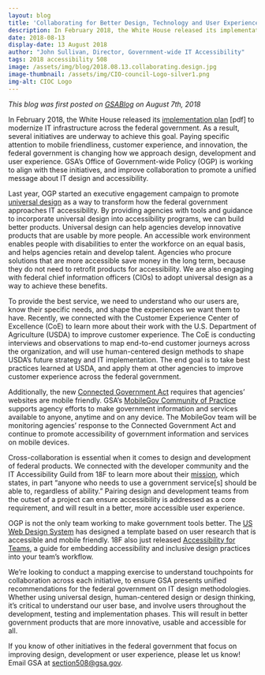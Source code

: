 ```yaml
---
layout: blog
title: 'Collaborating for Better Design, Technology and User Experience'
description: In February 2018, the White House released its implementation plan to modernize IT infrastructure across the federal government.
date: 2018-08-13
display-date: 13 August 2018
author: "John Sullivan, Director, Government-wide IT Accessibility"
tags: 2018 accessibility 508
image: /assets/img/blog/2018.08.13.collaborating.design.jpg
image-thumbnail: /assets/img/CIO-council-Logo-silver1.png
img-alt: CIOC Logo
---
```


_This blog was first posted on [GSABlog](https://www.gsa.gov/blog/2018/08/07/Collaborating-for-Better-Design-Technology-and-User-Experience-0) on August 7th, 2018_


In February 2018, the White House released its [implementation plan](https://www.whitehouse.gov/wp-content/uploads/2017/11/M-18-12.pdf) [pdf] to modernize IT infrastructure across the federal government. As a result, several initiatives are underway to achieve this goal. Paying specific attention to mobile friendliness, customer experience, and innovation, the federal government is changing how we approach design, development and user experience. GSA’s Office of Government-wide Policy (OGP) is working to align with these initiatives, and improve collaboration to promote a unified message about IT design and accessibility.

Last year, OGP started an executive engagement campaign to promote [universal design](https://section508.gov/create/universal-design) as a way to transform how the federal government approaches IT accessibility. By providing agencies with tools and guidance to incorporate universal design into accessibility programs, we can build better products. Universal design can help agencies develop innovative products that are usable by more people. An accessible work environment enables people with disabilities to enter the workforce on an equal basis, and helps agencies retain and develop talent. Agencies who procure solutions that are more accessible save money in the long term, because they do not need to retrofit products for accessibility. We are also engaging with federal chief information officers (CIOs) to adopt universal design as a way to achieve these benefits.

To provide the best service, we need to understand who our users are, know their specific needs, and shape the experiences we want them to have. Recently, we connected with the Customer Experience Center of Excellence (CoE) to learn more about their work with the U.S. Department of Agriculture (USDA) to improve customer experience. The CoE is conducting interviews and observations to map end-to-end customer journeys across the organization, and will use human-centered design methods to shape USDA’s future strategy and IT implementation. The end goal is to take best practices learned at USDA, and apply them at other agencies to improve customer experience across the federal government.

Additionally, the new [Connected Government Act](https://www.congress.gov/bill/115th-congress/house-bill/2331/text) requires that agencies’ websites are mobile friendly. GSA’s [MobileGov Community of Practice](https://digital.gov/communities/mobile/) supports agency efforts to make government information and services available to anyone, anytime and on any device. The MobileGov team will be monitoring agencies’ response to the Connected Government Act and continue to promote accessibility of government information and services on mobile devices.

Cross-collaboration is essential when it comes to design and development of federal products. We connected with the developer community and the IT Accessibility Guild from 18F to learn more about their [mission](https://github.com/18F/accessibility/wiki/Accessibility-guild-vision-and-mission-statements), which states, in part “anyone who needs to use a government service[s] should be able to, regardless of ability.” Pairing design and development teams from the outset of a project can ensure accessibility is addressed as a core requirement, and will result in a better, more accessible user experience.

OGP is not the only team working to make government tools better. The [US Web Design System](https://designsystem.digital.gov/) has designed a template based on user research that is accessible and mobile friendly. 18F also just released [Accessibility for Teams](https://accessibility.digital.gov/), a guide for embedding accessibility and inclusive design practices into your team’s workflow.

We’re looking to conduct a mapping exercise to understand touchpoints for collaboration across each initiative, to ensure GSA presents unified recommendations for the federal government on IT design methodologies. Whether using universal design, human-centered design or design thinking, it’s critical to understand our user base, and involve users throughout the development, testing and implementation phases. This will result in better government products that are more innovative, usable and accessible for all.

If you know of other initiatives in the federal government that focus on improving design, development or user experience, please let us know! Email GSA at [section508@gsa.gov](mailto:section508@gsa.gov).
